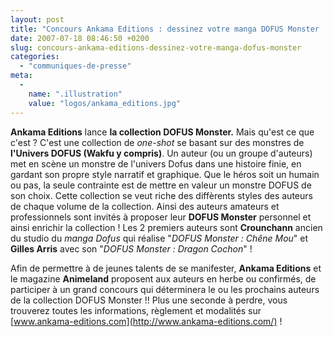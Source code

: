 ```yaml
---
layout: post
title: "Concours Ankama Editions : dessinez votre manga DOFUS Monster !"
date: 2007-07-18 08:46:50 +0200
slug: concours-ankama-editions-dessinez-votre-manga-dofus-monster
categories:
  - "communiques-de-presse"
meta:
  -
    name: ".illustration"
    value: "logos/ankama_editions.jpg"
---
```


**Ankama Editions** lance **la collection DOFUS Monster.** Mais qu'est ce que c'est ? C'est une collection de _one-shot_ se basant sur des monstres de **l'Univers DOFUS (Wakfu y compris)**. Un auteur (ou un groupe d'auteurs) met en scène un monstre de l'univers Dofus dans une histoire finie, en gardant son propre style narratif et graphique. Que le héros soit un humain ou pas, la seule contrainte est de mettre en valeur un monstre DOFUS de son choix. Cette collection se veut riche des diffèrents styles des auteurs de chaque volume de la collection. Ainsi des auteurs amateurs et professionnels sont invités à proposer leur **DOFUS Monster** personnel et ainsi enrichir la collection ! Les 2 premiers auteurs sont **Crounchann** ancien du studio du _manga Dofus_ qui réalise "_DOFUS Monster : Chêne Mou_" et **Gilles Arris** avec son "_DOFUS Monster : Dragon Cochon_" !

Afin de permettre à de jeunes talents de se manifester, **Ankama Editions** et le magazine **Animeland** proposent aux auteurs en herbe ou confirmés, de participer à un grand concours qui déterminera le ou les prochains auteurs de la collection DOFUS Monster !! Plus une seconde à perdre, vous trouverez toutes les informations, règlement et modalités sur [www.ankama-editions.com](http://www.ankama-editions.com/) !